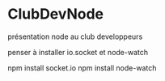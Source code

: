 ClubDevNode
===========

présentation node au club developpeurs


penser à installer io.socket et node-watch


npm install socket.io
npm install node-watch


